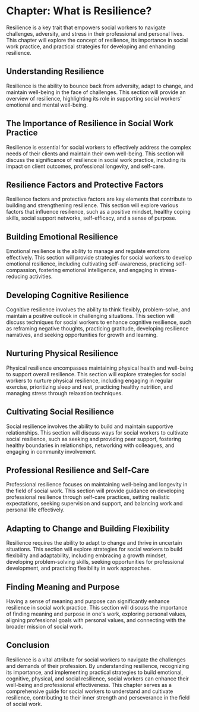 Chapter: What is Resilience?
============================

Resilience is a key trait that empowers social workers to navigate challenges, adversity, and stress in their professional and personal lives. This chapter will explore the concept of resilience, its importance in social work practice, and practical strategies for developing and enhancing resilience.

Understanding Resilience
------------------------

Resilience is the ability to bounce back from adversity, adapt to change, and maintain well-being in the face of challenges. This section will provide an overview of resilience, highlighting its role in supporting social workers' emotional and mental well-being.

The Importance of Resilience in Social Work Practice
----------------------------------------------------

Resilience is essential for social workers to effectively address the complex needs of their clients and maintain their own well-being. This section will discuss the significance of resilience in social work practice, including its impact on client outcomes, professional longevity, and self-care.

Resilience Factors and Protective Factors
-----------------------------------------

Resilience factors and protective factors are key elements that contribute to building and strengthening resilience. This section will explore various factors that influence resilience, such as a positive mindset, healthy coping skills, social support networks, self-efficacy, and a sense of purpose.

Building Emotional Resilience
-----------------------------

Emotional resilience is the ability to manage and regulate emotions effectively. This section will provide strategies for social workers to develop emotional resilience, including cultivating self-awareness, practicing self-compassion, fostering emotional intelligence, and engaging in stress-reducing activities.

Developing Cognitive Resilience
-------------------------------

Cognitive resilience involves the ability to think flexibly, problem-solve, and maintain a positive outlook in challenging situations. This section will discuss techniques for social workers to enhance cognitive resilience, such as reframing negative thoughts, practicing gratitude, developing resilience narratives, and seeking opportunities for growth and learning.

Nurturing Physical Resilience
-----------------------------

Physical resilience encompasses maintaining physical health and well-being to support overall resilience. This section will explore strategies for social workers to nurture physical resilience, including engaging in regular exercise, prioritizing sleep and rest, practicing healthy nutrition, and managing stress through relaxation techniques.

Cultivating Social Resilience
-----------------------------

Social resilience involves the ability to build and maintain supportive relationships. This section will discuss ways for social workers to cultivate social resilience, such as seeking and providing peer support, fostering healthy boundaries in relationships, networking with colleagues, and engaging in community involvement.

Professional Resilience and Self-Care
-------------------------------------

Professional resilience focuses on maintaining well-being and longevity in the field of social work. This section will provide guidance on developing professional resilience through self-care practices, setting realistic expectations, seeking supervision and support, and balancing work and personal life effectively.

Adapting to Change and Building Flexibility
-------------------------------------------

Resilience requires the ability to adapt to change and thrive in uncertain situations. This section will explore strategies for social workers to build flexibility and adaptability, including embracing a growth mindset, developing problem-solving skills, seeking opportunities for professional development, and practicing flexibility in work approaches.

Finding Meaning and Purpose
---------------------------

Having a sense of meaning and purpose can significantly enhance resilience in social work practice. This section will discuss the importance of finding meaning and purpose in one's work, exploring personal values, aligning professional goals with personal values, and connecting with the broader mission of social work.

Conclusion
----------

Resilience is a vital attribute for social workers to navigate the challenges and demands of their profession. By understanding resilience, recognizing its importance, and implementing practical strategies to build emotional, cognitive, physical, and social resilience, social workers can enhance their well-being and professional effectiveness. This chapter serves as a comprehensive guide for social workers to understand and cultivate resilience, contributing to their inner strength and perseverance in the field of social work.
